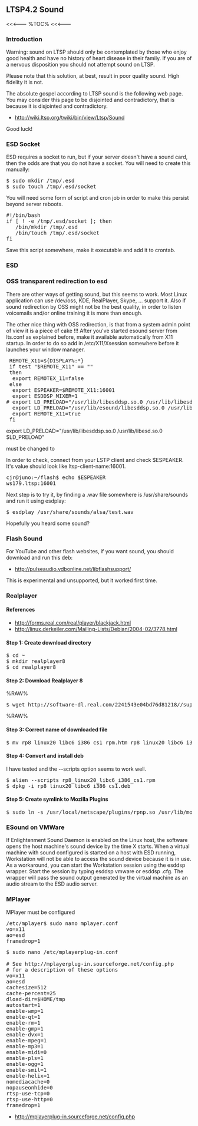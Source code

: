 ## LTSP4.2 Sound

<<<---
%TOC%
<<<---

### Introduction

Warning: sound on LTSP should only be contemplated by those who enjoy good health and have no history of heart disease in their family. If you are of a nervous disposition you should not attempt sound on LTSP.

Please note that this solution, at best, result in poor quality sound. High fidelity it is not.

The absolute gospel according to LTSP sound is the following web page. You may consider this page to be disjointed and contradictory, that is because it is disjointed and contradictory.

   * http://wiki.ltsp.org/twiki/bin/view/Ltsp/Sound

Good luck!

### ESD Socket

ESD requires a socket to run, but if your server doesn't have a sound card, then the odds are that you do not have a socket. You will need to create this manually:

<pre>
$ sudo mkdir /tmp/.esd
$ sudo touch /tmp/.esd/socket
</pre>

You will need some form of script and cron job in order to make this persist beyond server reboots.

<pre>
#!/bin/bash
if [ ! -e /tmp/.esd/socket ]; then
   /bin/mkdir /tmp/.esd
   /bin/touch /tmp/.esd/socket
fi
</pre>

Save this script somewhere, make it executable and add it to crontab.

### ESD 

### OSS transparent redirection to esd

There are other ways of getting sound, but this seems to work. Most Linux application can use /dev/oss, KDE, RealPlayer, Skype, ... support it. Also if sound redirection by OSS might not be the best quality, in order to listen voicemails and/or online training it is more than enough.

The other nice thing with OSS redirection, is that from a system admin point of view it is a piece of cake !!! After you've started esound server from lts.conf as explained before, make it available automatically from X11 startup. In order to do so add in /etc/X11/Xsession somewhere before it launches your window manager.

<pre>
 REMOTE_X11=${DISPLAY%:*}
 if test "$REMOTE_X11" == ""
 then
  export REMOTEX_11=false
 else
  export ESPEAKER=$REMOTE_X11:16001
  export ESDDSP_MIXER=1
# export LD_PRELOAD="/usr/lib/libesddsp.so.0 /usr/lib/libesd.so.0 $LD_PRELOAD"        # Non-debian
  export LD_PRELOAD="/usr/lib/esound/libesddsp.so.0 /usr/lib/libesd.so.0 $LD_PRELOAD" # Debian
  export REMOTE_X11=true
 fi
</pre>

export LD_PRELOAD="/usr/lib/libesddsp.so.0 /usr/lib/libesd.so.0 $LD_PRELOAD"

must be changed to





In order to check, connect from your LSTP client and check $ESPEAKER. It's value should look like ltsp-client-name:16001.

<pre>
cjr@juno:~/flash$ echo $ESPEAKER
ws179.ltsp:16001
</pre>       

Next step is to try it, by finding a .wav file somewhere is /usr/share/sounds and run it using esdplay:

<pre>
$ esdplay /usr/share/sounds/alsa/test.wav
</pre>

Hopefully you heard some sound?

### Flash Sound

For YouTube and other flash websites, if you want sound, you should download and run this deb:

   * http://pulseaudio.vdbonline.net/libflashsupport/

This is experimental and unsupported, but it worked first time.

### Realplayer

#### References

   * http://forms.real.com/real/player/blackjack.html
   * http://linux.derkeiler.com/Mailing-Lists/Debian/2004-02/3778.html

#### Step 1: Create download directory

<pre>
$ cd ~
$ mkdir realplayer8
$ cd realplayer8
</pre>

#### Step 2: Download Realplayer 8

%RAW%
<pre>
$ wget http://software-dl.real.com/2241543e04bd76d81218//support/unix/rp8_linux20_libc6_i386_cs1_rpm.htm
</pre>
%RAW%

#### Step 3: Correct name of downloaded file

<pre>
$ mv rp8_linux20_libc6_i386_cs1_rpm.htm rp8_linux20_libc6_i386_cs1.rpm
</pre>

#### Step 4: Convert and install deb

I have tested and the --scripts option seems to work well.

<pre>
$ alien --scripts rp8_linux20_libc6_i386_cs1.rpm
$ dpkg -i rp8_linux20_libc6_i386_cs1.deb
</pre>

#### Step 5: Create symlink to Mozilla Plugins

<pre>
$ sudo ln -s /usr/local/netscape/plugins/rpnp.so /usr/lib/mozilla/plugins/rpnp.so
</pre>

### ESound on VMWare

If Enlightenment Sound Daemon is enabled on the Linux host, the software opens the host machine's sound device by the time X starts. When a virtual machine with sound configured is started on a host with ESD running, Workstation will not be able to access the sound device because it is in use. As a workaround, you can start the Workstation session using the esddsp wrapper. Start the session by typing esddsp vmware or esddsp <virtualmachinename>.cfg. The wrapper will pass the sound output generated by the virtual machine as an audio stream to the ESD audio server.

### MPlayer

MPlayer must be configured 

<pre>
/etc/mplayer$ sudo nano mplayer.conf
vo=x11
ao=esd
framedrop=1
</pre>

<pre>
$ sudo nano /etc/mplayerplug-in.conf

# See http://mplayerplug-in.sourceforge.net/config.php
# for a description of these options
vo=x11
ao=esd
cachesize=512
cache-percent=25
dload-dir=$HOME/tmp
autostart=1
enable-wmp=1
enable-qt=1
enable-rm=1
enable-gmp=1
enable-dvx=1
enable-mpeg=1
enable-mp3=1
enable-midi=0
enable-pls=1
enable-ogg=1
enable-smil=1
enable-helix=1
nomediacache=0
nopauseonhide=0
rtsp-use-tcp=0
rtsp-use-http=0
framedrop=1
</pre>

   * http://mplayerplug-in.sourceforge.net/config.php

